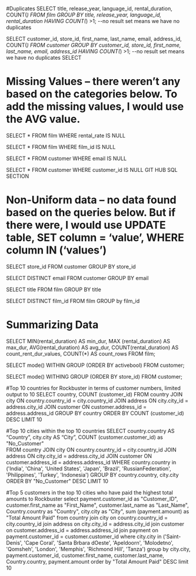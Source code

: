 #Duplicates
SELECT title,
       release_year,
       language_id,
       rental_duration,
       COUNT(*)
FROM film
GROUP BY title,
         release_year,
         language_id,
         rental_duration
HAVING COUNT(*) >1; --no result set means we have no duplicates

SELECT customer_id,
       store_id,
       first_name,
       last_name,
	   email,
	   address_id,
       COUNT(*)
FROM customer
GROUP BY customer_id,
       store_id,
       first_name,
       last_name,
	   email,
	   address_id
HAVING COUNT(*) >1; --no result set means we have no duplicates
SELECT 

# Missing Values – there weren’t any based on the categories below. To add the missing values, I would use the AVG value.
SELECT * FROM film
WHERE rental_rate  IS NULL

SELECT * FROM film
WHERE film_id IS NULL

SELECT * FROM customer
WHERE email IS NULL

SELECT * FROM customer
WHERE customer_id IS NULL
GIT HUB SQL SECTION


# Non-Uniform data – no data found based on the queries below. But if there were, I would use UPDATE table, SET column = ‘value’, WHERE column IN (‘values’)
SELECT store_id
FROM customer
GROUP BY store_id

SELECT DISTINCT email
FROM customer
GROUP BY email

SELECT title
FROM film
GROUP BY title

SELECT DISTINCT film_id
FROM film
GROUP by film_id

# Summarizing Data
SELECT MIN(rental_duration) AS min_dur,
      MAX (rental_duration) AS max_dur,
      AVG(rental_duration) AS avg_dur,
      COUNT(rental_duration) AS count_rent_dur_values,
      COUNT(*) AS count_rows
FROM film;

SELECT mode()
WITHIN GROUP (ORDER BY activebool)
FROM customer;

SELECT mode()
WITHING GROUP (ORDER BY store_id)
FROM customer;

#Top 10 countries for Rockbuster in terms of customer numbers, limited output to 10
SELECT country, COUNT (customer_id) 
FROM country
JOIN city
ON country.country_id = city.country_id
JOIN address
ON city.city_id = address.city_id
JOIN customer
ON customer.address_id = address.address_id
GROUP BY country
ORDER BY COUNT (customer_id) DESC
LIMIT 10

#Top 10 cities within the top 10 countries 
SELECT country.country AS “Country”, city.city AS “City”, COUNT (customer.customer_id) as "No_Customer"  
FROM country
JOIN city
ON country.country_id = city.country_id
JOIN address
ON city.city_id = address.city_id
JOIN customer
ON customer.address_id = address.address_id
WHERE country.country in ('India', 'China', 'United States', 'Japan', 'Brazil', 'RussianFederation', 'Philippines', 'Turkey', 'Indonesia')
GROUP BY country.country, city.city
ORDER BY "No_Customer" DESC
LIMIT 10

#Top 5 customers in the top 10 cities who have paid the highest total amounts to Rockbuster
select payment.customer_id as "Customer_ID", customer.first_name as "First_Name", customer.last_name as "Last_Name", Country.country as "Country", city.city as "City", 
sum (payment.amount) as "Total Amount Paid" from country
join city
on country.country_id = city.country_id
join address
on city.city_id = address.city_id
join customer
on customer.address_id = address.address_id
join payment
on payment.customer_id = customer.customer_id
where city.city in ('Saint-Denis', 'Cape Coral', 'Santa Brbara dOeste', 'Apeldoorn', 'Molodetno', 'Qomsheh', 'London', 'Memphis', 'Richmond Hill', 'Tanza')
group by city.city, payment.customer_id, customer.first_name, customer.last_name, Country.country, payment.amount
order by "Total Amount Paid" DESC
limit 10
